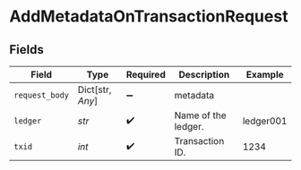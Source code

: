 # AddMetadataOnTransactionRequest


## Fields

| Field               | Type                | Required            | Description         | Example             |
| ------------------- | ------------------- | ------------------- | ------------------- | ------------------- |
| `request_body`      | Dict[str, *Any*]    | :heavy_minus_sign:  | metadata            |                     |
| `ledger`            | *str*               | :heavy_check_mark:  | Name of the ledger. | ledger001           |
| `txid`              | *int*               | :heavy_check_mark:  | Transaction ID.     | 1234                |